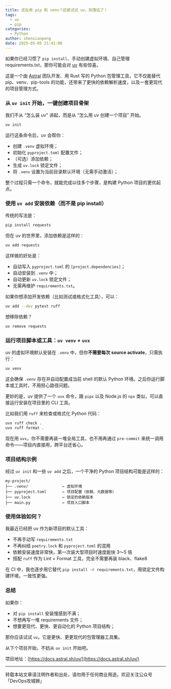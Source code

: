 ```yaml
---
title: 还在用 pip 和 venv？赶紧试试 uv，别落伍了！
tags:
  - uv
  - pip
categories:
  - Python
author: shenxianpeng
date: 2025-05-05 21:41:00
---
```


如果你已经习惯了 `pip install`、手动创建虚拟环境、自己管理 requirements.txt，那你可能会对 [uv](https://docs.astral.sh/uv/) 有些惊喜。

这是一个由 [Astral](https://astral.sh/) 团队开发、用 Rust 写的 Python 包管理工具，它不仅能替代 pip、venv、pip-tools 的功能，还带来了更快的依赖解析速度，以及一套更现代的项目管理方式。

### 从 `uv init` 开始，一键创建项目骨架

我们不从 “怎么装 uv” 讲起，而是从 “怎么用 uv 创建一个项目” 开始。

<!-- more -->

```bash
uv init
```

运行这条命令后，uv 会帮你：

* 创建 `.venv` 虚拟环境；
* 初始化 `pyproject.toml` 配置文件；
* （可选）添加依赖；
* 生成 `uv.lock` 锁定文件；
* 将 `.venv` 设置为当前目录默认环境（无需手动激活）；

整个过程只需一个命令，就能完成以往多个步骤，是构建 Python 项目的更优起点。

### 使用 `uv add` 安装依赖（而不是 pip install）

传统的写法是：

```bash
pip install requests
```

但在 uv 的世界里，添加依赖是这样的：

```bash
uv add requests
```

这样做的好处是：

* 自动写入 `pyproject.toml` 的 `[project.dependencies]`；
* 自动安装到 `.venv` 中；
* 自动更新 `uv.lock` 锁定文件；
* 无需再维护 `requirements.txt`。

如果你想添加开发依赖（比如测试或格式化工具），可以：

```bash
uv add --dev pytest ruff
```

想移除依赖？

```bash
uv remove requests
```

### 运行项目脚本或工具：`uv venv` + `uvx`

uv 的虚拟环境默认安装在 `.venv` 中，但你**不需要每次 source activate**，只需执行：

```bash
uv venv
```

这会确保 `.venv` 存在并自动配置成当前 shell 的默认 Python 环境。之后你运行脚本或工具时，不用担心路径问题。

更妙的是，uv 提供了一个 `uvx` 命令，跟 `pipx` 以及 Node.js 的 `npx` 类似，可以直接运行安装在项目里的 CLI 工具。

比如我们用 `ruff` 来检查或格式化 Python 代码：

```bash
uvx ruff check .
uvx ruff format .
```

现在用 `uvx`，你不需要再装一堆全局工具，也不用再通过 `pre-commit` 来统一调用命令——项目内直接用，跨平台还省心。

### 项目结构示例

经过 `uv init` 和一些 `uv add` 之后，一个干净的 Python 项目结构可能是这样的：

```
my-project/
├── .venv/               ← 虚拟环境
├── pyproject.toml       ← 项目配置（依赖、元数据等）
├── uv.lock              ← 锁定的依赖版本
├── main.py              ← 项目入口脚本
```

### 使用体验如何？

我最近已经把 uv 作为新项目的默认工具：

* 不再手动写 `requirements.txt`
* 不再纠结 `poetry.lock` 和 `pyproject.toml` 的混用
* 依赖安装速度非常快，第一次装大型项目时速度能快 3～5 倍
* 搭配 `ruff` 作为 Lint + Format 工具，完全不需要再装 black、flake8

在 CI 中，我也逐步用它替代 `pip install -r requirements.txt`，用锁定文件构建环境，一致性更强。

### 总结

如果你：

* 对 `pip install` 安装慢感到不满；
* 不想再写一堆 requirements 文件；
* 想要更现代、更快、更自动化的 Python 项目结构；

那你应该试试 `uv`。它是更快、更更现代的包管理器工具集。

从下个项目开始，不妨从 `uv init` 开始吧。

项目地址：[https://docs.astral.sh/uv/](https://docs.astral.sh/uv/)

---

转载本站文章请注明作者和出处，请勿用于任何商业用途。欢迎关注公众号「DevOps攻城狮」
